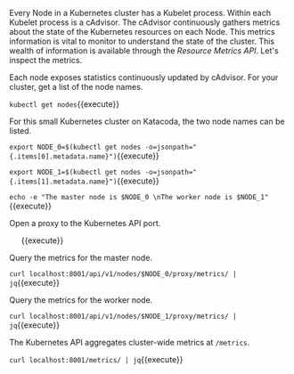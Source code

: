 Every Node in a Kubernetes cluster has a Kubelet process. Within each Kubelet process is a cAdvisor. The cAdvisor continuously gathers metrics about the state of the Kubernetes resources on each Node. This metrics information is vital to monitor to understand the state of the cluster. This wealth of information is available through the _Resource Metrics API_. Let's inspect the metrics.

Each node exposes statistics continuously updated by cAdvisor. For your cluster, get a list of the node names.

`kubectl get nodes`{{execute}}

For this small Kubernetes cluster on Katacoda, the two node names can be listed.

`export NODE_0=$(kubectl get nodes -o=jsonpath="{.items[0].metadata.name}")`{{execute}}

`export NODE_1=$(kubectl get nodes -o=jsonpath="{.items[1].metadata.name}")`{{execute}}

`echo -e "The master node is $NODE_0 \nThe worker node is $NODE_1"`{{execute}}

Open a proxy to the Kubernetes API port.

`   `{{execute}}

Query the metrics for the master node.

`curl localhost:8001/api/v1/nodes/$NODE_0/proxy/metrics/ | jq`{{execute}}

Query the metrics for the worker node.

`curl localhost:8001/api/v1/nodes/$NODE_1/proxy/metrics/ | jq`{{execute}}

The Kubernetes API aggregates cluster-wide metrics at `/metrics`.

`curl localhost:8001/metrics/ | jq`{{execute}}
